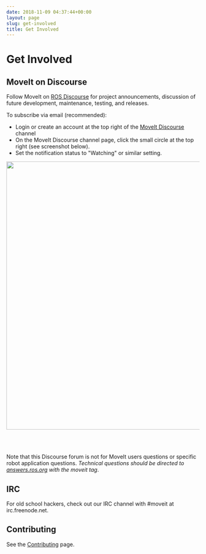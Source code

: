 ```yaml
---
date: 2018-11-09 04:37:44+00:00
layout: page
slug: get-involved
title: Get Involved
---
```


# Get Involved

## MoveIt on Discourse

Follow MoveIt on [ROS Discourse](http://discourse.ros.org/c/moveit) for project announcements, discussion of future development, maintenance, testing, and releases.

To subscribe via email (recommended):

  * Login or create an account at the top right of the [MoveIt Discourse](http://discourse.ros.org/c/moveit) channel
  * On the MoveIt Discourse channel page, click the small circle at the top right (see screenshot below).
  * Set the notification status to "Watching" or similar setting.

<img src="{{ site.url }}/assets/images/discourse_subscribe.png" width="700"/>

<br /><br />

Note that this Discourse forum is not for MoveIt users questions or specific robot application questions. *Technical questions should be directed to [answers.ros.org](http://answers.ros.org/) with the moveit tag*.

## IRC

For old school hackers, check out our IRC channel with #moveit at irc.freenode.net.

## Contributing

See the [Contributing](http://moveit.ros.org/documentation/contributing/) page.
